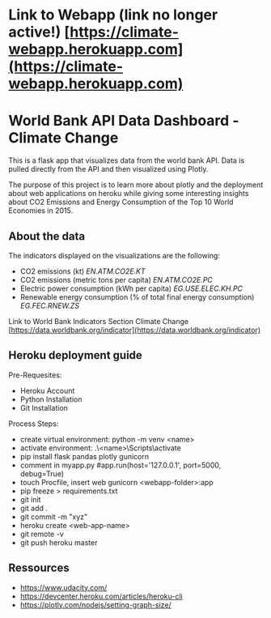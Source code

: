 # Link to Webapp (link no longer active!) [https://climate-webapp.herokuapp.com](https://climate-webapp.herokuapp.com)

# World Bank API Data Dashboard - Climate Change

This is a flask app that visualizes data from the world bank API. Data is
pulled directly from the API and then visualized using Plotly.

The purpose of this project is to learn more about plotly and the 
deployment about web applications on heroku while giving some 
interesting insights about CO2 Emissions and Energy Consumption of the
Top 10 World Economies in 2015.

## About the data

The indicators displayed on the visualizations are the following:

- CO2 emissions (kt) *EN.ATM.CO2E.KT*
- CO2 emissions (metric tons per capita) *EN.ATM.CO2E.PC*
- Electric power consumption (kWh per capita) *EG.USE.ELEC.KH.PC*
- Renewable energy consumption (% of total final energy consumption) *EG.FEC.RNEW.ZS*

Link to World Bank Indicators Section Climate Change [https://data.worldbank.org/indicator](https://data.worldbank.org/indicator)

## Heroku deployment guide

Pre-Requesites: 
- Heroku Account
- Python Installation
- Git Installation

Process Steps:
- create virtual environment: python -m venv \<name>
- activate environment: .\\\<name>\Scripts\activate
- pip install flask pandas plotly gunicorn
- comment in myapp.py #app.run(host='127.0.0.1', port=5000, debug=True)
- touch Procfile, insert web gunicorn \<webapp-folder>:app
- pip freeze > requirements.txt
- git init
- git add .
- git commit -m "xyz"
- heroku create \<web-app-name>
- git remote -v
- git push heroku master

## Ressources
- https://www.udacity.com/
- https://devcenter.heroku.com/articles/heroku-cli
- https://plotly.com/nodejs/setting-graph-size/
